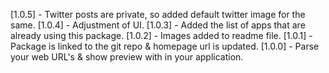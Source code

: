 [1.0.5] - Twitter posts are private, so added default twitter image for the same.
[1.0.4] - Adjustment of UI.
[1.0.3] - Added the list of apps that are already using this package.
[1.0.2] - Images added to readme file.
[1.0.1] - Package is linked to the git repo & homepage url is updated.
[1.0.0] - Parse your web URL's & show preview with in your application.